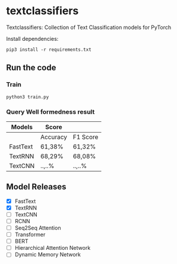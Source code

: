 # textclassifiers
Textclassifiers: Collection of Text Classification models for PyTorch

Install dependencies:

`pip3 install -r requirements.txt`

## Run the code
### Train
`python3 train.py`

### Query Well formedness result
| Models              |       Score             ||
|---------------------|------------|------------|
|                     | Accuracy   | F1 Score   | 
| FastText            |  61,38%    |  61,32%    | 
| TextRNN             |  68,29%    |  68,08%    |
| TextCNN             |  ..,..%    |  ..,..%    |

## Model Releases
- [x] FastText
- [x] TextRNN
- [ ] TextCNN
- [ ] RCNN
- [ ] Seq2Seq Attention
- [ ] Transformer
- [ ] BERT
- [ ] Hierarchical Attention Network
- [ ] Dynamic Memory Network